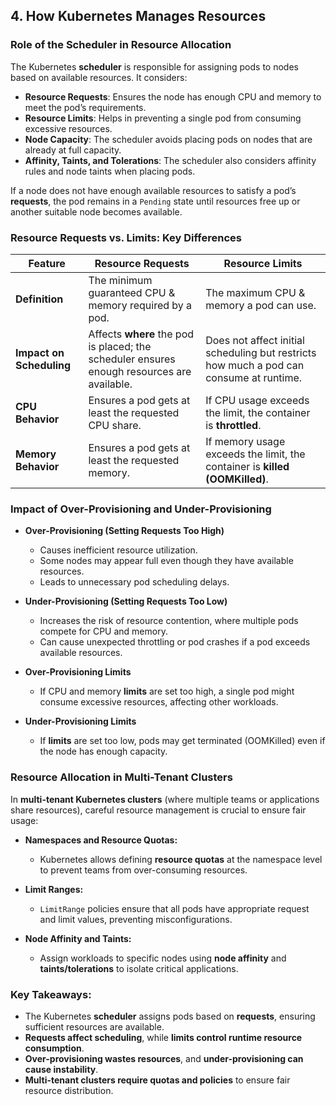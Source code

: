## **4. How Kubernetes Manages Resources**  

### **Role of the Scheduler in Resource Allocation**  
The Kubernetes **scheduler** is responsible for assigning pods to nodes based on available resources. It considers:  
- **Resource Requests**: Ensures the node has enough CPU and memory to meet the pod’s requirements.  
- **Resource Limits**: Helps in preventing a single pod from consuming excessive resources.  
- **Node Capacity**: The scheduler avoids placing pods on nodes that are already at full capacity.  
- **Affinity, Taints, and Tolerations**: The scheduler also considers affinity rules and node taints when placing pods.  

If a node does not have enough available resources to satisfy a pod’s **requests**, the pod remains in a `Pending` state until resources free up or another suitable node becomes available.  

### **Resource Requests vs. Limits: Key Differences**  
| Feature           | Resource Requests | Resource Limits |
|------------------|-----------------|----------------|
| **Definition**    | The minimum guaranteed CPU & memory required by a pod. | The maximum CPU & memory a pod can use. |
| **Impact on Scheduling** | Affects **where** the pod is placed; the scheduler ensures enough resources are available. | Does not affect initial scheduling but restricts how much a pod can consume at runtime. |
| **CPU Behavior**  | Ensures a pod gets at least the requested CPU share. | If CPU usage exceeds the limit, the container is **throttled**. |
| **Memory Behavior** | Ensures a pod gets at least the requested memory. | If memory usage exceeds the limit, the container is **killed (OOMKilled)**. |

### **Impact of Over-Provisioning and Under-Provisioning**  

- **Over-Provisioning (Setting Requests Too High)**  
  - Causes inefficient resource utilization.  
  - Some nodes may appear full even though they have available resources.  
  - Leads to unnecessary pod scheduling delays.  

- **Under-Provisioning (Setting Requests Too Low)**  
  - Increases the risk of resource contention, where multiple pods compete for CPU and memory.  
  - Can cause unexpected throttling or pod crashes if a pod exceeds available resources.  

- **Over-Provisioning Limits**  
  - If CPU and memory **limits** are set too high, a single pod might consume excessive resources, affecting other workloads.  

- **Under-Provisioning Limits**  
  - If **limits** are set too low, pods may get terminated (OOMKilled) even if the node has enough capacity.  

### **Resource Allocation in Multi-Tenant Clusters**  
In **multi-tenant Kubernetes clusters** (where multiple teams or applications share resources), careful resource management is crucial to ensure fair usage:  

- **Namespaces and Resource Quotas:**  
  - Kubernetes allows defining **resource quotas** at the namespace level to prevent teams from over-consuming resources.  

- **Limit Ranges:**  
  - `LimitRange` policies ensure that all pods have appropriate request and limit values, preventing misconfigurations.  

- **Node Affinity and Taints:**  
  - Assign workloads to specific nodes using **node affinity** and **taints/tolerations** to isolate critical applications.  

### **Key Takeaways:**  
- The Kubernetes **scheduler** assigns pods based on **requests**, ensuring sufficient resources are available.  
- **Requests affect scheduling**, while **limits control runtime resource consumption**.  
- **Over-provisioning wastes resources**, and **under-provisioning can cause instability**.  
- **Multi-tenant clusters require quotas and policies** to ensure fair resource distribution.